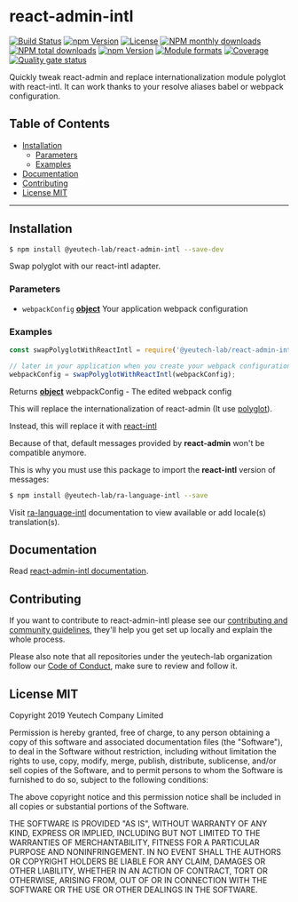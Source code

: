 # react-admin-intl

[![Build Status](https://travis-ci.org/yeutech-lab/react-admin-intl.svg?branch=master)](https://travis-ci.org/yeutech-lab/react-admin-intl)
[![npm Version](https://img.shields.io/npm/v/@yeutech-lab/react-admin-intl.svg?style=flat)](https://www.npmjs.com/package/@yeutech-lab/react-admin-intl)
[![License](https://img.shields.io/npm/l/@yeutech-lab/react-admin-intl.svg?style=flat)](https://www.npmjs.com/package/@yeutech-lab/react-admin-intl)
[![NPM monthly downloads](https://img.shields.io/npm/dm/@yeutech-lab/react-admin-intl.svg?style=flat)](https://npmjs.org/package/@yeutech-lab/react-admin-intl)
[![NPM total downloads](https://img.shields.io/npm/dt/@yeutech-lab/react-admin-intl.svg?style=flat)](https://npmjs.org/package/@yeutech-lab/react-admin-intl)
[![npm Version](https://img.shields.io/node/v/@yeutech-lab/react-admin-intl.svg?style=flat)](https://www.npmjs.com/package/@yeutech-lab/react-admin-intl)
[![Module formats](https://img.shields.io/badge/module%20formats-umd%2C%20cjs%2C%20esm-green.svg?style=flat)](https://www.npmjs.com/package/@yeutech-lab/react-admin-intl)
[![Coverage](https://sonarcloud.io/api/project_badges/measure?project=com.github.yeutech-lab.react-admin-intl&metric=coverage)](https://sonarcloud.io/dashboard?id=com.github.yeutech-lab.react-admin-intl) [![Quality gate status](https://sonarcloud.io/api/project_badges/measure?project=com.github.yeutech-lab.react-admin-intl&metric=alert_status)](https://sonarcloud.io/dashboard?id=com.github.yeutech-lab.react-admin-intl)


Quickly tweak react-admin and replace internationalization module polyglot with react-intl. It can work thanks to your resolve aliases babel or webpack configuration.


## Table of Contents

  - [Installation](#installation)
     - [Parameters](#parameters)
     - [Examples](#examples)
  - [Documentation](#documentation)
  - [Contributing](#contributing)
  - [License MIT](#license-mit)

---

## Installation

```bash
$ npm install @yeutech-lab/react-admin-intl --save-dev
```

Swap polyglot with our react-intl adapter.

### Parameters

-   `webpackConfig` **[object][1]** Your application webpack configuration

### Examples

```javascript
const swapPolyglotWithReactIntl = require('@yeutech-lab/react-admin-intl/lib/swapPolyglotWithReactIntl');

// later in your application when you create your webpack configuration
webpackConfig = swapPolyglotWithReactIntl(webpackConfig);
```

Returns **[object][1]** webpackConfig - The edited webpack config

[1]: https://developer.mozilla.org/docs/Web/JavaScript/Reference/Global_Objects/Object

This will replace the internationalization of react-admin (It use [polyglot](http://airbnb.io/polyglot.js/)).

Instead, this will replace it with [react-intl](https://github.com/yahoo/react-intl)

Because of that, default messages provided by **react-admin** won't be compatible anymore.

This is why you must use this package to import the **react-intl** version of messages:


```bash
$ npm install @yeutech-lab/ra-language-intl --save
```

Visit [ra-language-intl](https://github.com/yeutech-lab/ra-language-intl) documentation to view available or add locale(s) translation(s).


## Documentation

Read [react-admin-intl documentation](https://yeutech-lab.github.io/react-admin-intl).

## Contributing

If you want to contribute to react-admin-intl please see our [contributing and community guidelines](https://github.com/yeutech-lab/react-admin-intl/blob/master/.github/CONTRIBUTING.md), they\'ll help you get set up locally and explain the whole process.

Please also note that all repositories under the yeutech-lab organization follow our [Code of Conduct](https://github.com/yeutech-lab/react-admin-intl/blob/master/CODE_OF_CONDUCT.md), make sure to review and follow it.

## License MIT

Copyright 2019 Yeutech Company Limited

Permission is hereby granted, free of charge, to any person obtaining a copy of this software and associated documentation files (the "Software"), to deal in the Software without restriction, including without limitation the rights to use, copy, modify, merge, publish, distribute, sublicense, and/or sell copies of the Software, and to permit persons to whom the Software is furnished to do so, subject to the following conditions:

The above copyright notice and this permission notice shall be included in all copies or substantial portions of the Software.

THE SOFTWARE IS PROVIDED "AS IS", WITHOUT WARRANTY OF ANY KIND, EXPRESS OR IMPLIED, INCLUDING BUT NOT LIMITED TO THE WARRANTIES OF MERCHANTABILITY, FITNESS FOR A PARTICULAR PURPOSE AND NONINFRINGEMENT. IN NO EVENT SHALL THE AUTHORS OR COPYRIGHT HOLDERS BE LIABLE FOR ANY CLAIM, DAMAGES OR OTHER LIABILITY, WHETHER IN AN ACTION OF CONTRACT, TORT OR OTHERWISE, ARISING FROM, OUT OF OR IN CONNECTION WITH THE SOFTWARE OR THE USE OR OTHER DEALINGS IN THE SOFTWARE.

